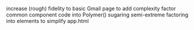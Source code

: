 increase (rough) fidelity to basic Gmail page to add complexity 
factor common component code into Polymer() sugaring 
semi-extreme factoring into elements to simplify app.html 